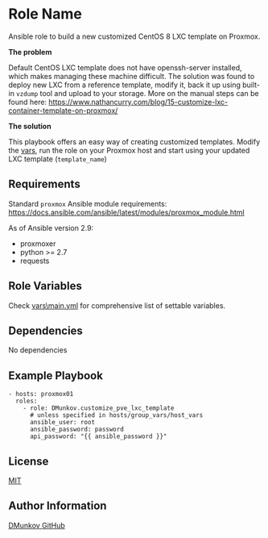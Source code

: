 Role Name
=========

Ansible role to build a new customized CentOS 8 LXC template on Proxmox.

**The problem**

Default CentOS LXC template does not have openssh-server installed, which makes managing these machine difficult.
The solution was found to deploy new LXC from a reference template, modify it, back it up using built-in `vzdump` tool and upload to your storage. More on the manual steps can be found here:
https://www.nathancurry.com/blog/15-customize-lxc-container-template-on-proxmox/

**The solution**

This playbook offers an easy way of creating customized templates. Modify the [vars](vars\main.yml), run the role on your Proxmox host and start using your updated LXC template (`template_name`)

Requirements
------------

Standard `proxmox` Ansible module requirements: https://docs.ansible.com/ansible/latest/modules/proxmox_module.html

As of Ansible version 2.9:
* proxmoxer
* python >= 2.7
* requests

Role Variables
--------------

Check [vars\main.yml](vars\main.yml) for comprehensive list of settable variables.

Dependencies
------------

No dependencies

Example Playbook
----------------

    - hosts: proxmox01
      roles:
        - role: DMunkov.customize_pve_lxc_template
          # unless specified in hosts/group_vars/host_vars
          ansible_user: root
          ansible_password: password
          api_password: "{{ ansible_password }}"

License
-------

[MIT](LICENSE)

Author Information
------------------

[DMunkov GitHub](https://github.com/DMunkov)
